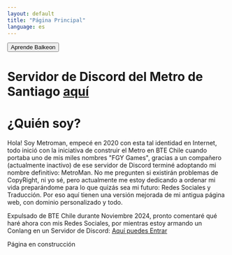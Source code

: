 ```yaml
---
layout: default
title: "Página Principal"
language: es
---
```

 
<button class="button-82-pushable" role="button" onclick="location.href='balkeon'">
  <span class="button-82-shadow"></span>
  <span class="button-82-edge"></span>
  <span class="button-82-front text">
    Aprende Balkeon
  </span>
</button>

# Servidor de Discord del Metro de Santiago [aquí](https://discord.gg/2zfHGbvc8p) 

# ¿Quién soy?
Hola! Soy Metroman, empecé en 2020 con esta tal identidad en Internet, todo inició con la iniciativa de construir el Metro en BTE Chile cuando portaba uno de mis miles nombres "FGY Games", gracias a un compañero (actualmente inactivo) de ese servidor de Discord terminé adoptando mi nombre definitivo: MetroMan. No me pregunten si existirán problemas de CopyRight, ni yo sé, pero actualmente me estoy dedicando a ordenar mi vida preparándome para lo que quizás sea mi futuro: Redes Sociales y Traducción. Por eso aquí tienen una versión mejorada de mi antigua página web, con dominio personalizado y todo.


Expulsado de BTE Chile durante Noviembre 2024, pronto comentaré qué haré ahora con mis Redes Sociales, por mientras estoy armando un Conlang en un Servidor de Discord: [Aquí puedes Entrar](https://discord.gg/8NPsyq7rp7) 

Página en construcción 
